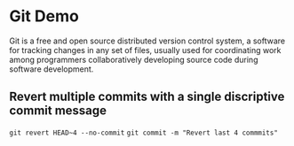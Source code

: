 # Git Demo
Git is a free and open source distributed version control system, a software for tracking changes in any set of files, usually used for coordinating work among programmers collaboratively developing source code during software development.
## Revert multiple commits with a single discriptive commit message

`git revert HEAD~4 --no-commit` 
`git commit -m "Revert last 4 commmits"`
